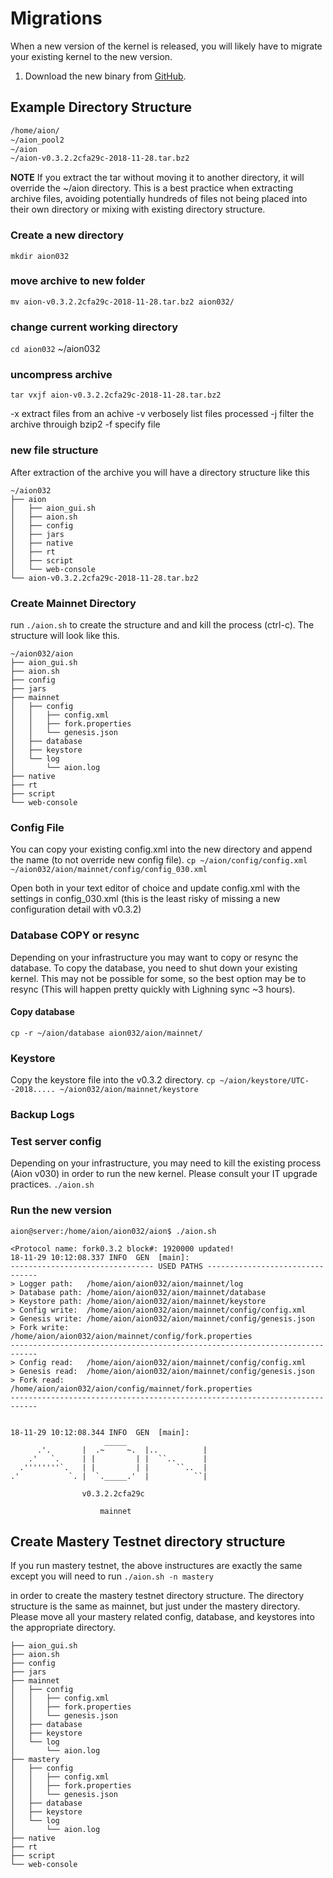 # Migrations

When a new version of the kernel is released, you will likely have to migrate your existing kernel to the new version.

1. Download the new binary from [GitHub](https://github.com/aionnetwork/aion/releases).

## Example Directory Structure

```bash
/home/aion/
~/aion_pool2
~/aion
~/aion-v0.3.2.2cfa29c-2018-11-28.tar.bz2
```

**NOTE**
If you extract the tar without moving it to another directory, it will override the ~/aion directory. This is a best practice when extracting archive files, avoiding potentially hundreds of files not being placed into their own directory or mixing with existing directory structure.

### Create a new directory
`mkdir aion032`

### move archive to new folder
`mv aion-v0.3.2.2cfa29c-2018-11-28.tar.bz2 aion032/`

### change current working directory
`cd aion032`
~/aion032

### uncompress archive 
`tar vxjf aion-v0.3.2.2cfa29c-2018-11-28.tar.bz2`

-x extract files from an achive
-v verbosely list files processed
-j filter the archive throuigh bzip2
-f specify file

### new file structure
After extraction of the archive you will have a directory structure like this

```
~/aion032
├── aion
│   ├── aion_gui.sh
│   ├── aion.sh
│   ├── config
│   ├── jars
│   ├── native
│   ├── rt
│   ├── script
│   └── web-console
└── aion-v0.3.2.2cfa29c-2018-11-28.tar.bz2
```

### Create Mainnet Directory
run `./aion.sh` to create the structure and and kill the process (ctrl-c). The structure will look like this.

```
~/aion032/aion
├── aion_gui.sh
├── aion.sh
├── config
├── jars
├── mainnet
│   ├── config
│   │   ├── config.xml
│   │   ├── fork.properties
│   │   └── genesis.json
│   ├── database
│   ├── keystore
│   └── log
│       └── aion.log
├── native
├── rt
├── script
└── web-console
```

### Config File
You can copy your existing config.xml into the new directory and append the name (to not override new config file). 
`cp ~/aion/config/config.xml ~/aion032/aion/mainnet/config/config_030.xml`

Open both in your text editor of choice and update config.xml with the settings in config_030.xml (this is the least risky of missing a new configuration detail with v0.3.2)

### Database COPY or resync
Depending on your infrastructure you may want to copy or resync the database.
To copy the database, you need to shut down your existing kernel. This may not be possible for some, so the best option may be to resync (This will happen pretty quickly with Lighning sync ~3 hours).

#### Copy database 
`cp -r ~/aion/database aion032/aion/mainnet/`


### Keystore
Copy the keystore file into the v0.3.2 directory.
`cp ~/aion/keystore/UTC--2018..... ~/aion032/aion/mainnet/keystore`

### Backup Logs


### Test server config
Depending on your infrastructure, you may need to kill the existing process (Aion v030) in order to run the new kernel. Please consult your IT upgrade practices. 
`./aion.sh`

### Run the new version

`aion@server:/home/aion/aion032/aion$ ./aion.sh`
```
<Protocol name: fork0.3.2 block#: 1920000 updated!
18-11-29 10:12:08.337 INFO  GEN  [main]: 
-------------------------------- USED PATHS --------------------------------
> Logger path:   /home/aion/aion032/aion/mainnet/log
> Database path: /home/aion/aion032/aion/mainnet/database
> Keystore path: /home/aion/aion032/aion/mainnet/keystore
> Config write:  /home/aion/aion032/aion/mainnet/config/config.xml
> Genesis write: /home/aion/aion032/aion/mainnet/config/genesis.json
> Fork write:    /home/aion/aion032/aion/mainnet/config/fork.properties
----------------------------------------------------------------------------
> Config read:   /home/aion/aion032/aion/mainnet/config/config.xml
> Genesis read:  /home/aion/aion032/aion/mainnet/config/genesis.json
> Fork read:     /home/aion/aion032/aion/config/mainnet/fork.properties
----------------------------------------------------------------------------


18-11-29 10:12:08.344 INFO  GEN  [main]: 
                     _____                  
      .'.       |  .~     ~.  |..          |
    .'   `.     | |         | |  ``..      |
  .''''''''`.   | |         | |      ``..  |
.'           `. |  `._____.'  |          ``|

                v0.3.2.2cfa29c

                    mainnet
```

## Create Mastery Testnet directory structure
If you run mastery testnet, the above instructures are exactly the same except you will need to run 
`./aion.sh -n mastery`

in order to create the mastery testnet directory structure. The directory structure is the same as mainnet, but just under the mastery directory. Please move all your mastery related config, database, and keystores into the appropriate directory.
```.
├── aion_gui.sh
├── aion.sh
├── config
├── jars
├── mainnet
│   ├── config
│   │   ├── config.xml
│   │   ├── fork.properties
│   │   └── genesis.json
│   ├── database
│   ├── keystore
│   └── log
│       └── aion.log
├── mastery
│   ├── config
│   │   ├── config.xml
│   │   ├── fork.properties
│   │   └── genesis.json
│   ├── database
│   ├── keystore
│   └── log
│       └── aion.log
├── native
├── rt
├── script
└── web-console
```
